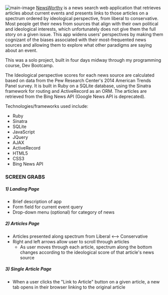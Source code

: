![main-image](https://s3-us-west-1.amazonaws.com/githubimages/Screen+Shot+2015-05-20+at+10.08.53+PM.png)
[NewsWorthy](http://news-worthy.herokuapp.com/) is a news search web application that retrieves articles about current events and presents links to those articles on a spectrum ordered by ideological perspective, from liberal to conservative. Most people get their news from sources that align with their own political and ideological interests, which unfortunately does not give them the full story on a given issue. This app widens users' perspectives by making them cognizant of the biases associated with their most-frequented news sources and allowing them to explore what other paradigms are saying about an event. 

This was a solo project, built in four days midway through my programming course, Dev Bootcamp. 

The Ideological perspective scores for each news source are calculated based on data from the Pew Research Center's 2014 American Trends Panel survey. It is built in Ruby on a SQLite database, using the Sinatra framework for routing and ActiveRecord as an ORM. The articles are retrieved from the Bing News API (Google News API is deprecated).

Technologies/frameworks used include:

* Ruby
* Sinatra
* SQLite
* JavaScript
* JQuery
* AJAX
* ActiveRecord
* HTML5
* CSS3
* Bing News API

### SCREEN GRABS
##### 1) Landing Page
* Brief description of app
* Form field for current event query
* Drop-down menu (optional) for category of news

##### 2) Articles Page
* Articles presented along spectrum from Liberal <--> Conservative
* Right and left arrows allow user to scroll through articles
  * As user moves through each article, spectrum along the bottom changes according to the ideological score of that article's news source

##### 3) Single Article Page
* When a user clicks the "Link to Article" button on a given article, a new tab opens in their browser linking to the original article

